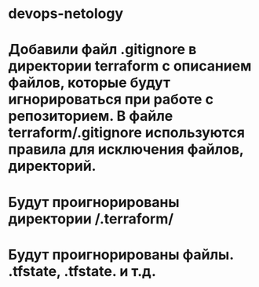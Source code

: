 # devops-netology
# Добавили файл .gitignore в директории terraform с описанием файлов, которые будут игнорироваться при работе с репозиторием. В файле terraform/.gitignore используются правила для исключения файлов, директорий.

# Будут проигнорированы директории /.terraform/
# Будут проигнорированы файлы. .tfstate, .tfstate. и т.д.
